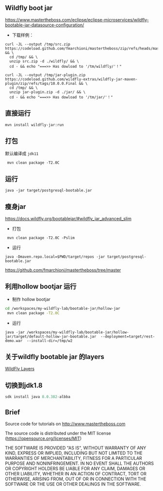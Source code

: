
## Wildfly boot jar

https://www.mastertheboss.com/eclipse/eclipse-microservices/wildfly-bootable-jar-datasource-configuration/


- 下载样例：

```
curl -JL --output /tmp/src.zip  https://codeload.github.com/fmarchioni/mastertheboss/zip/refs/heads/master && \
  cd /tmp/ && \
  unzip src.zip -d ./wildfly/ && \
  cd - && echo "===>> Has dowload to '/tm/wildfly/'！"
```


```
curl -JL --output /tmp/jar-plugin.zip  https://codeload.github.com/wildfly-extras/wildfly-jar-maven-plugin/zip/refs/tags/10.0.0.Final && \
  cd /tmp/ && \
  unzip jar-plugin.zip -d ./jar/ && \
  cd - && echo "===>> Has dowload to '/tm/jar/'！"
```


## 直接运行

```shell
mvn install wildfly-jar:run
```

## 打包

默认编译成 `jdk11`

```shell
 mvn clean package -T2.0C  
```

## 运行

```shell
java -jar target/postgresql-bootable.jar
```

## 瘦身jar

https://docs.wildfly.org/bootablejar/#wildfly_jar_advanced_slim

- 打包
```shell
 mvn clean package -T2.0C -Pslim
```

- 运行 

```shell
java -Dmaven.repo.local=$PWD/target/repos -jar target/postgresql-bootable.jar
```

https://github.com/fmarchioni/mastertheboss/tree/master


## 利用hollow bootjar 运行

- 制作 hollow bootjar 

```bash
cd /workspaces/my-wildfly-lab/bootable-jar/hollow-jar
 mvn clean package -T2.0C
```
- 运行

```
java -jar /workspaces/my-wildfly-lab/bootable-jar/hollow-jar/target/default-hollow-jar-bootable.jar  --deployment=target/rest-demo.war  --install-dir=/tmp/w2
```

## 关于wildfly bootable jar 的layers

[WildFly Layers ][layers]

## 切换到jdk1.8

```java
sdk install java 8.0.382-albba   
```

## Brief

Source code for tutorials on http://www.mastertheboss.com

The source code is distributed under the MIT license (https://opensource.org/licenses/MIT)

THE SOFTWARE IS PROVIDED "AS IS", WITHOUT WARRANTY OF ANY KIND, EXPRESS OR IMPLIED, INCLUDING BUT NOT LIMITED TO THE WARRANTIES OF MERCHANTABILITY, FITNESS FOR A PARTICULAR PURPOSE AND NONINFRINGEMENT. IN NO EVENT SHALL THE AUTHORS OR COPYRIGHT HOLDERS BE LIABLE FOR ANY CLAIM, DAMAGES OR OTHER LIABILITY, WHETHER IN AN ACTION OF CONTRACT, TORT OR OTHERWISE, ARISING FROM, OUT OF OR IN CONNECTION WITH THE SOFTWARE OR THE USE OR OTHER DEALINGS IN THE SOFTWARE.


[layers]:https://docs.wildfly.org/29/Bootable_Guide.html#wildfly_layers